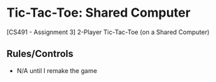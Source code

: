 # Tic-Tac-Toe: Shared Computer
[CS491 - Assignment 3] 2-Player Tic-Tac-Toe (on a Shared Computer)

## Rules/Controls
- N/A until I remake the game